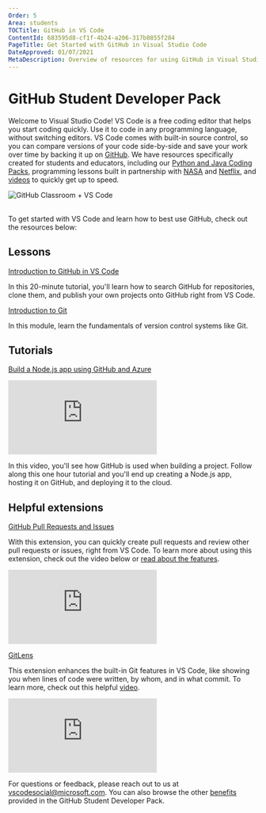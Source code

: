 ```yaml
---
Order: 5
Area: students
TOCTitle: GitHub in VS Code
ContentId: 683595d8-cf1f-4b24-a206-317b0855f284
PageTitle: Get Started with GitHub in Visual Studio Code
DateApproved: 01/07/2021
MetaDescription: Overview of resources for using GitHub in Visual Studio Code.
---
```

# GitHub Student Developer Pack

Welcome to Visual Studio Code! VS Code is a free coding editor that helps you start coding quickly. Use it to code in any programming language, without switching editors. VS Code comes with built-in source control, so you can compare versions of your code side-by-side and save your work over time by backing it up on [GitHub](https://github.com). We have resources specifically created for students and educators, including our [Python and Java Coding Packs](https://code.visualstudio.com/learntocode), programming lessons built in partnership with [NASA](https://code.visualstudio.com/learn/students/nasa-python) and [Netflix](https://code.visualstudio.com/learn/students/spacejam-python), and [videos](https://code.visualstudio.com/learn/get-started/basics) to quickly get up to speed.

<div class="module">
    <img src="/assets/learn/students/github-classroom/banner.png" alt="GitHub Classroom + VS Code" aria-hidden="true" class="thumb"/></a>
    </a>
</div><br/>

To get started with VS Code and learn how to best use GitHub, check out the resources below:

## Lessons

[Introduction to GitHub in VS Code](https://docs.microsoft.com/learn/modules/introduction-to-github-visual-studio-code/)

In this 20-minute tutorial, you'll learn how to search GitHub for repositories, clone them, and publish your own projects onto GitHub right from VS Code.

[Introduction to Git](https://docs.microsoft.com/learn/modules/intro-to-git/)

In this module, learn the fundamentals of version control systems like Git.

## Tutorials

[Build a Node.js app using GitHub and Azure](https://www.youtube.com/watch?v=Myc1T4n6wn0)

<iframe src="https://www.youtube-nocookie.com/embed/Myc1T4n6wn0" frameborder="0" allow="accelerometer; autoplay; encrypted-media; gyroscope; picture-in-picture" allowfullscreen></iframe>

In this video, you'll see how GitHub is used when building a project. Follow along this one hour tutorial and you'll end up creating a Node.js app, hosting it on GitHub, and deploying it to the cloud.

## Helpful extensions

[GitHub Pull Requests and Issues](https://marketplace.visualstudio.com/items?itemName=GitHub.vscode-pull-request-github)

With this extension, you can quickly create pull requests and review other pull requests or issues, right from VS Code. To learn more about using this extension, check out the video below or [read about the features](https://code.visualstudio.com/docs/editor/github).

<iframe src="https://www.youtube-nocookie.com/embed/T6sW1Dk9B4E" frameborder="0" allow="accelerometer; autoplay; encrypted-media; gyroscope; picture-in-picture" allowfullscreen></iframe>


[GitLens](https://marketplace.visualstudio.com/items?itemName=eamodio.gitlens)

This extension enhances the built-in Git features in VS Code, like showing you when lines of code were written, by whom, and in what commit. To learn more, check out this helpful [video](https://www.youtube.com/watch?v=C6wMNoe78oc).

<iframe src="https://www.youtube-nocookie.com/embed/bRdQw4-sGIY" frameborder="0" allow="accelerometer; autoplay; encrypted-media; gyroscope; picture-in-picture" allowfullscreen></iframe>


For questions or feedback, please reach out to us at [vscodesocial@microsoft.com](mailto:vscodesocial@microsoft.com). You can also browse the other [benefits](https://education.github.com/benefits) provided in the GitHub Student Developer Pack.
